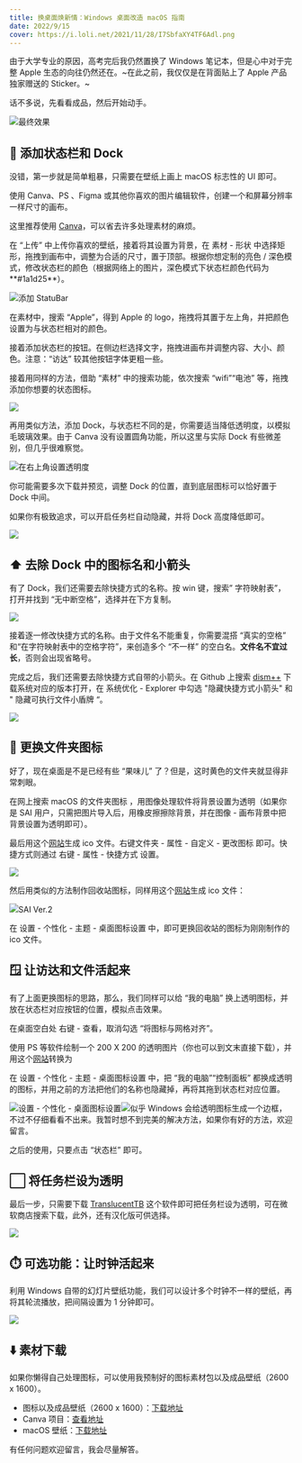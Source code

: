 ```yaml
---
title: 换桌面焕新情：Windows 桌面改造 macOS 指南
date: 2022/9/15
cover: https://i.loli.net/2021/11/28/I7SbfaXY4TF6Adl.png
---
```


由于大学专业的原因，高考完后我仍然置换了 Windows 笔记本，但是心中对于完整 Apple 生态的向往仍然还在。~在此之前，我仅仅是在背面贴上了 Apple 产品独家赠送的 Sticker。~

话不多说，先看看成品，然后开始动手。

![](https://cdn.sspai.com/2022/09/14/d3f40a5d29e0fe24db4bcae411acc1e1.png)最终效果

## 📲 添加状态栏和 Dock

没错，第一步就是简单粗暴，只需要在壁纸上画上 macOS 标志性的 UI 即可。

使用 Canva、PS 、Figma 或其他你喜欢的图片编辑软件，创建一个和屏幕分辨率一样尺寸的画布。

这里推荐使用 [Canva](https://www.canva.cn/)，可以省去许多处理素材的麻烦。

在 “上传” 中上传你喜欢的壁纸，接着将其设置为背景，在 素材 - 形状 中选择矩形，拖拽到画布中，调整为合适的尺寸，置于顶部。根据你想定制的亮色 / 深色模式，修改状态栏的颜色（根据网络上的图片，深色模式下状态栏颜色代码为**#1a1d25**）。

![](https://cdn.sspai.com/2022/09/14/6650382fea632f9bd22a623ee92b0afa.gif)添加 StatuBar

在素材中，搜索 “Apple”，得到 Apple 的 logo，拖拽将其置于左上角，并把颜色设置为与状态栏相对的颜色。

接着添加状态栏的按钮。在侧边栏选择文字，拖拽进画布并调整内容、大小、颜色。注意：“访达” 较其他按钮字体更粗一些。

接着用同样的方法，借助 “素材” 中的搜索功能，依次搜索 “wifi”“电池” 等，拖拽添加你想要的状态图标。

![](https://cdn.sspai.com/2022/09/14/9dac97d69d1a3fa04dd0049fccb71a14.png)

再用类似方法，添加 Dock，与状态栏不同的是，你需要适当降低透明度，以模拟毛玻璃效果。由于 Canva 没有设置圆角功能，所以这里与实际 Dock 有些微差别，但几乎很难察觉。

![](https://cdn.sspai.com/2022/09/14/28bbb9c0226a81522c32ee93b181622f.png)在右上角设置透明度

你可能需要多次下载并预览，调整 Dock 的位置，直到底层图标可以恰好置于 Dock 中间。

如果你有极致追求，可以开启任务栏自动隐藏，并将 Dock 高度降低即可。

![](https://cdn.sspai.com/2022/09/14/817a355c90b955d4e6bb0cc253d97e5f.png)

## ⬆️ 去除 Dock 中的图标名和小箭头

有了 Dock，我们还需要去除快捷方式的名称。按 win 键，搜索” 字符映射表”，打开并找到 “无中断空格”，选择并在下方复制。

![](https://cdn.sspai.com/2022/09/14/07516b27b4626b2c5992db886e7f7621.png)

接着逐一修改快捷方式的名称。由于文件名不能重复，你需要混搭 “真实的空格” 和“在字符映射表中的空格字符”，来创造多个 “不一样” 的空白名。**文件名不宜过长**，否则会出现省略号。

完成之后，我们还需要去除快捷方式自带的小箭头。在 Github 上搜索 [dism++](https://github.com/Chuyu-Team/Dism-Multi-language) 下载系统对应的版本打开，在 系统优化 - Explorer 中勾选 "隐藏快捷方式小箭头" 和 " 隐藏可执行文件小盾牌 “。

![](https://cdn.sspai.com/2022/09/14/4727e9b1fc830ed589cbb8e5ac181491.png)

## 📁 更换文件夹图标

好了，现在桌面是不是已经有些 “果味儿” 了？但是，这时黄色的文件夹就显得非常刺眼。

在网上搜索 macOS 的文件夹图标 ，用图像处理软件将背景设置为透明（如果你是 SAI 用户，只需把图片导入后，用橡皮擦擦除背景，并在图像 - 画布背景中把背景设置为透明即可）。

最后用这个[网站](https://www.freeconvert.com/ico-converter)生成 ico 文件。右键文件夹 - 属性 - 自定义 - 更改图标 即可。快捷方式则通过 右键 - 属性 - 快捷方式 设置。

![](https://cdn.sspai.com/2022/09/14/157c6b4d26e8a432a2c10da5140293c3.png)

然后用类似的方法制作回收站图标，同样用这个[网站](https://www.freeconvert.com/ico-converter)生成 ico 文件：

![](https://cdn.sspai.com/2022/09/14/c8849ff3801e07e0bf197de288f6ea16.png)SAI Ver.2

在 设置 - 个性化 - 主题 - 桌面图标设置 中，即可更换回收站的图标为刚刚制作的 ico 文件。

## 🪟 让访达和文件活起来

有了上面更换图标的思路，那么，我们同样可以给 “我的电脑” 换上透明图标，并放在状态栏对应按钮的位置，模拟点击效果。

在桌面空白处 右键 - 查看，取消勾选 “将图标与网格对齐”。

使用 PS 等软件绘制一个 200 X 200 的透明图片（你也可以到文末直接下载），并用这个[网站](https://www.freeconvert.com/ico-converter)转换为

在 设置 - 个性化 - 主题 - 桌面图标设置 中，把 “我的电脑”“控制面板” 都换成透明的图标，并用之前的方法把他们的名称也隐藏掉，再将其拖到状态栏对应位置。

![](https://cdn.sspai.com/2022/09/14/09fe597a7ef5e295227e7e1f1f59af4a.png)设置 - 个性化 - 桌面图标设置![](https://cdn.sspai.com/2022/09/14/ee78eb37a92dcd4f08d4acb9fb191b61.png)似乎 Windows 会给透明图标生成一个边框，不过不仔细看看不出来。我暂时想不到完美的解决方法，如果你有好的方法，欢迎留言。

之后的使用，只要点击 “状态栏” 即可。

## ⬜ 将任务栏设为透明

最后一步，只需要下载 [TranslucentTB](https://apps.microsoft.com/store/detail/9PF4KZ2VN4W9?hl=en-us&gl=US) 这个软件即可把任务栏设为透明，可在微软商店搜索下载，此外，还有汉化版可供选择。

![](https://cdn.sspai.com/2022/09/14/6f4b546ae8d0a28aa5b013f64c7e235d.png)

## ⏱️ 可选功能：让时钟活起来

利用 Windows 自带的幻灯片壁纸功能，我们可以设计多个时钟不一样的壁纸，再将其轮流播放，把间隔设置为 1 分钟即可。

![](https://cdn.sspai.com/2022/09/14/c3d4d8bac16feec9cb266cf1dac1003b.png)

## ⬇️ 素材下载

如果你懒得自己处理图标，可以使用我预制好的图标素材包以及成品壁纸（2600 x 1600）。

-   图标以及成品壁纸（2600 x 1600）：[下载地址](https://www.aliyundrive.com/s/Ks1PZ6SSavY)
-   Canva 项目：[查看地址](https://www.canva.cn/design/DAFMLWswCf4/HWvHBpNchqSltCJI_PzgWg/edit?utm_content=DAFMLWswCf4&utm_campaign=designshare&utm_medium=link2&utm_source=sharebutton)
-   macOS 壁纸：[下载地址](https://wallpapercave.com/mac-os-4k-wallpapers)

有任何问题欢迎留言，我会尽量解答。
